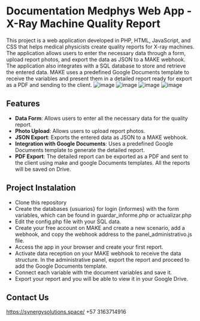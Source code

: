 # Documentation Medphys Web App - X-Ray Machine Quality Report

This project is a web application developed in PHP, HTML, JavaScript, and CSS that helps medical physicists create quality reports for X-ray machines. The application allows users to enter the necessary data through a form, upload report photos, and export the data as JSON to a MAKE webhook. The application also integrates with a SQL database to store and retrieve the entered data. MAKE uses a predefined Google Documents template to receive the variables and present them in a detailed report ready for export as a PDF and sending to the client.
![image](https://github.com/user-attachments/assets/53277577-963b-47e3-b676-0d48285f8581)
![image](https://github.com/user-attachments/assets/57a50963-70c3-4a8f-88b3-a58e3b783436)
![image](https://github.com/user-attachments/assets/e3ba253f-dd82-43a5-ab83-9de95fe1bc3c)
![image](https://github.com/user-attachments/assets/9e23c499-9ecd-4da5-b5fb-b43d28ce3cd0)



## Features

- **Data Form**: Allows users to enter all the necessary data for the quality report.
- **Photo Upload**: Allows users to upload report photos.
- **JSON Export**: Exports the entered data as JSON to a MAKE webhook.
- **Integration with Google Documents**: Uses a predefined Google Documents template to generate the detailed report.
- **PDF Export**: The detailed report can be exported as a PDF and sent to the client using make and google Documents templates. All the reports will be saved on Drive.

## Project Instalation

- Clone this repository
- Create the databases {usuarios} for login {informes} with the form variables, which can be found in guardar_informe.php or actualizar.php
- Edit the config.php file with your SQL data.
- Create your free account on MAKE and create a new scenario, add a webhook, and copy the webhook address to the panel_administrativo.js file.
- Access the app in your browser and create your first report.
- Activate data reception on your MAKE webhook to receive the data structure. In the administrative panel, export the report and proceed to add the Google Documents template.
- Connect each variable with the document variables and save it.
- Export your report and you will be able to view it in your Google Drive.


## Contact Us
https://synergysolutions.space/
+57 3163714916 
